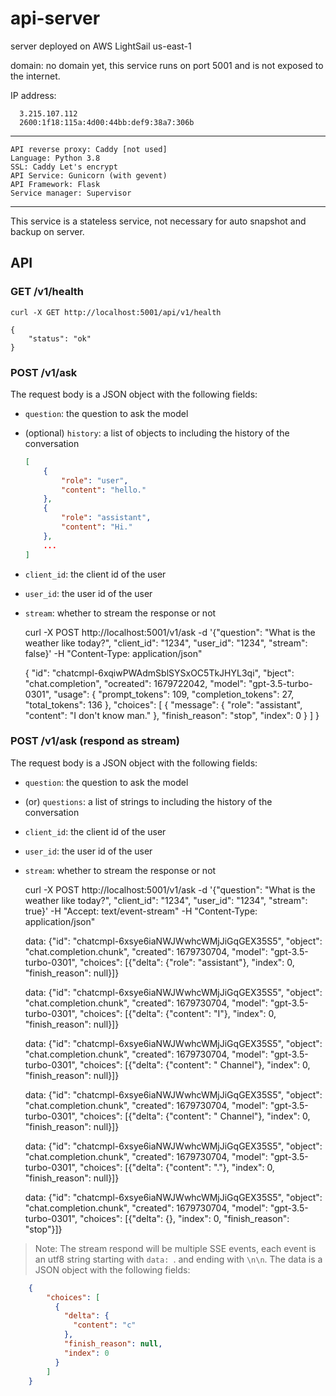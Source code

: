 # api-server

server deployed on AWS LightSail us-east-1

domain: no domain yet, this service runs on port 5001 and is not exposed to the internet.

IP address:

      3.215.107.112
      2600:1f18:115a:4d00:44bb:def9:38a7:306b
---

    API reverse proxy: Caddy [not used]
    Language: Python 3.8
    SSL: Caddy Let's encrypt
    API Service: Gunicorn (with gevent)
    API Framework: Flask
    Service manager: Supervisor

---
This service is a stateless service, not necessary for auto snapshot and backup on server.


## API

### GET /v1/health

    curl -X GET http://localhost:5001/api/v1/health

    {
        "status": "ok"
    }

### POST /v1/ask

The request body is a JSON object with the following fields:

- `question`: the question to ask the model
- (optional) `history`: a list of objects to including the history of the conversation
    ```json
    [
        {
            "role": "user",
            "content": "hello."
        },
        {
            "role": "assistant",
            "content": "Hi."
        },
        ...
    ]   
    ```
- `client_id`: the client id of the user
- `user_id`: the user id of the user
- `stream`: whether to stream the response or not



    curl -X POST http://localhost:5001/v1/ask -d '{"question": "What is the weather like today?", "client_id": "1234", "user_id": "1234", "stream": false}' -H "Content-Type: application/json"

    {
        "id": "chatcmpl-6xqiwPWAdmSblSYSxOC5TkJHYL3qi",
        "bject": "chat.completion",
        "ocreated": 1679722042,
        "model": "gpt-3.5-turbo-0301",
        "usage": {
            "prompt_tokens": 109,
            "completion_tokens": 27,
            "total_tokens": 136
        },
        "choices": [
            {
                "message": {
                    "role": "assistant",
                    "content": "I don't know man."
                },
                "finish_reason": "stop",
                "index": 0
            }
        ]
    }

### POST /v1/ask (respond as stream)

The request body is a JSON object with the following fields:

- `question`: the question to ask the model
- (or) `questions`: a list of strings to including the history of the conversation
- `client_id`: the client id of the user
- `user_id`: the user id of the user
- `stream`: whether to stream the response or not



    curl -X POST http://localhost:5001/v1/ask -d '{"question": "What is the weather like today?", "client_id": "1234", "user_id": "1234", "stream": true}' -H "Accept: text/event-stream" -H "Content-Type: application/json"

    data: {"id": "chatcmpl-6xsye6iaNWJWwhcWMjJiGqGEX35S5", "object": "chat.completion.chunk", "created": 1679730704, "model": "gpt-3.5-turbo-0301", "choices": [{"delta": {"role": "assistant"}, "index": 0, "finish_reason": null}]}
    
    data: {"id": "chatcmpl-6xsye6iaNWJWwhcWMjJiGqGEX35S5", "object": "chat.completion.chunk", "created": 1679730704, "model": "gpt-3.5-turbo-0301", "choices": [{"delta": {"content": "I"}, "index": 0, "finish_reason": null}]}

    data: {"id": "chatcmpl-6xsye6iaNWJWwhcWMjJiGqGEX35S5", "object": "chat.completion.chunk", "created": 1679730704, "model": "gpt-3.5-turbo-0301", "choices": [{"delta": {"content": " Channel"}, "index": 0, "finish_reason": null}]}

    data: {"id": "chatcmpl-6xsye6iaNWJWwhcWMjJiGqGEX35S5", "object": "chat.completion.chunk", "created": 1679730704, "model": "gpt-3.5-turbo-0301", "choices": [{"delta": {"content": " Channel"}, "index": 0, "finish_reason": null}]}

    data: {"id": "chatcmpl-6xsye6iaNWJWwhcWMjJiGqGEX35S5", "object": "chat.completion.chunk", "created": 1679730704, "model": "gpt-3.5-turbo-0301", "choices": [{"delta": {"content": "."}, "index": 0, "finish_reason": null}]}
    
    data: {"id": "chatcmpl-6xsye6iaNWJWwhcWMjJiGqGEX35S5", "object": "chat.completion.chunk", "created": 1679730704, "model": "gpt-3.5-turbo-0301", "choices": [{"delta": {}, "index": 0, "finish_reason": "stop"}]}

> Note: The stream respond will be multiple SSE events, each event is an utf8 string starting with `data: `. and ending with `\n\n`. The data is a JSON object with the following fields:
```json
    {
        "choices": [
          {
            "delta": {
              "content": "c"
            },
            "finish_reason": null,
            "index": 0
          }
        ]
    }
```



